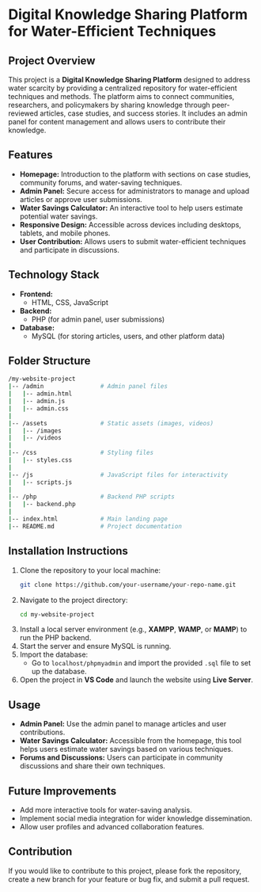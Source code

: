 
# Digital Knowledge Sharing Platform for Water-Efficient Techniques

## Project Overview

This project is a **Digital Knowledge Sharing Platform** designed to address water scarcity by providing a centralized repository for water-efficient techniques and methods. The platform aims to connect communities, researchers, and policymakers by sharing knowledge through peer-reviewed articles, case studies, and success stories. It includes an admin panel for content management and allows users to contribute their knowledge.

## Features

- **Homepage:** Introduction to the platform with sections on case studies, community forums, and water-saving techniques.
- **Admin Panel:** Secure access for administrators to manage and upload articles or approve user submissions.
- **Water Savings Calculator:** An interactive tool to help users estimate potential water savings.
- **Responsive Design:** Accessible across devices including desktops, tablets, and mobile phones.
- **User Contribution:** Allows users to submit water-efficient techniques and participate in discussions.

## Technology Stack

- **Frontend:** 
  - HTML, CSS, JavaScript
- **Backend:** 
  - PHP (for admin panel, user submissions)
- **Database:** 
  - MySQL (for storing articles, users, and other platform data)

## Folder Structure

```bash
/my-website-project
|-- /admin                # Admin panel files
|   |-- admin.html
|   |-- admin.js
|   |-- admin.css
|
|-- /assets               # Static assets (images, videos)
|   |-- /images
|   |-- /videos
|
|-- /css                  # Styling files
|   |-- styles.css
|
|-- /js                   # JavaScript files for interactivity
|   |-- scripts.js
|
|-- /php                  # Backend PHP scripts
|   |-- backend.php
|
|-- index.html            # Main landing page
|-- README.md             # Project documentation
```

## Installation Instructions

1. Clone the repository to your local machine:
   ```bash
   git clone https://github.com/your-username/your-repo-name.git
   ```
2. Navigate to the project directory:
   ```bash
   cd my-website-project
   ```
3. Install a local server environment (e.g., **XAMPP**, **WAMP**, or **MAMP**) to run the PHP backend.
4. Start the server and ensure MySQL is running.
5. Import the database:
   - Go to `localhost/phpmyadmin` and import the provided `.sql` file to set up the database.
6. Open the project in **VS Code** and launch the website using **Live Server**.

## Usage

- **Admin Panel:** Use the admin panel to manage articles and user contributions.
- **Water Savings Calculator:** Accessible from the homepage, this tool helps users estimate water savings based on various techniques.
- **Forums and Discussions:** Users can participate in community discussions and share their own techniques.

## Future Improvements

- Add more interactive tools for water-saving analysis.
- Implement social media integration for wider knowledge dissemination.
- Allow user profiles and advanced collaboration features.

## Contribution

If you would like to contribute to this project, please fork the repository, create a new branch for your feature or bug fix, and submit a pull request.

